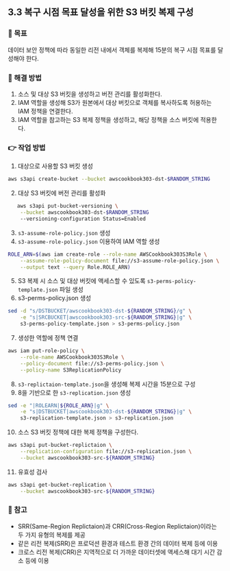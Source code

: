 ## 3.3 복구 시점 목표 달성을 위한 S3 버킷 복제 구성

### 🎯 목표

데이터 보안 정책에 따라 동일한 리전 내에서 객체를 복제해 15분의 복구 시점 목표를 달성해야 한다.

### 🤔 해결 방법

1. 소스 및 대상 S3 버킷을 생성하고 버전 관리를 활성화한다.
2. IAM 역할을 생성해 S3가 원본에서 대상 버킷으로 객체를 복사하도록 허용하는 IAM 정책을 연결한다.
3. IAM 역할을 참고하는 S3 복제 정책을 생성하고, 해당 정책을 소스 버킷에 적용한다.

### 👉 작업 방법

1. 대상으로 사용할 S3 버킷 생성

```bash
aws s3api create-bucket --bucket awscookbook303-dst-$RANDOM_STRING
```

2. 대상 S3 버킷에 버전 관리를 활성화

```bash
   aws s3api put-bucket-versioning \
    --bucket awscookbook303-dst-$RANDOM_STRING
    --versioning-configuration Status=Enabled
```

3. `s3-assume-role-policy.json` 생성
4. `s3-assume-role-policy.json` 이용하여 IAM 역할 생성

```bash
ROLE_ARN=$(aws iam create-role --role-name AWSCookbook303S3Role \
    --assume-role-policy-document file://s3-assume-role-policy.json \
    --output text --query Role.ROLE_ARN)
```

5. S3 복제 시 소스 및 대상 버킷에 액세스할 수 있도록 `s3-perms-policy-template.json` 파일 생성
6. s3-perms-policy.json 생성

```bash
sed -d "s/DSTBUCKET/awscookbook303-dst-${RANDOM_STRING}/g" \
    -e "s|SRCBUCKET|awscookbook303-src-${RANDOM_STRING}|g" \
    s3-perms-policy-template.json > s3-perms-policy.json
```

7. 생성한 역할에 정책 연결

```bash
aws iam put-role-policy \
    --role-name AWSCookbook303S3Role \
    --policy-document file://s3-perms-policy.json \
    --policy-name S3ReplicationPolicy
```

8. `s3-replictaion-template.json`을 생성해 복제 시간을 15분으로 구성
9. 8을 기반으로 한 `s3-replication.json` 생성

```bash
sed -e "|ROLEARN|${ROLE_ARN}|g" \
    -e "s|DSTBUCKET|awscookbook303-dst-${RANDOM_STRING}|g" \
    s3-replication-template.json > s3-replication.json
```

10. 소스 S3 버킷 정책에 대한 복제 정책을 구성한다.

```bash
aws s3api put-bucket-replictaion \
    --replication-configuration file://s3-replication.json \
    --bucket awscookbook303-src-${RANDOM_STRING}
```

11. 유효성 검사

```bash
aws s3api get-bucket-replication \
    --bucket awscookbook303-src-${RANDOM_STRING}
```

### 🤗 참고

- SRR(Same-Region Replictaion)과 CRR(Cross-Region Replictaion)이라는 두 가지 유형의 복제를 제공
- 같은 리전 복제(SRR)은 프로덕션 환경과 테스트 환경 간의 데이터 복제 등에 이용
- 크로스 리전 복제(CRR)은 지역적으로 더 가까운 데이터셋에 액세스해 대기 시간 감소 등에 이용
